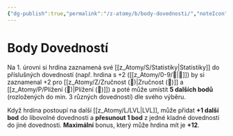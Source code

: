 ```yaml
---
{"dg-publish":true,"permalink":"/z-atomy/b/body-dovednosti/","noteIcon":""}
---
```


# Body Dovedností
Na 1. úrovni si hrdina zaznamená své [[z_Atomy/S/Statistiky\|Statistiky]] do příslušných dovedností (např. hrdina s +2 ([[z_Atomy/0-9/🎯\|🎯]]) by si zaznamenal +2 pro [[z_Atomy/Z/Zručnost (🎯)\|Zručnost (🎯)]] a [[z_Atomy/P/Plížení (🎯)\|Plížení (🎯)]]) 
a poté může umístit **5 dalších bodů** (rozložených do min. 3 různých dovedností) dle svého výběru. 

Když hrdina postoupí na další [[z_Atomy/L/LVL\|LVL]], může přidat **+1 další bod** do libovolné dovednosti a **přesunout 1 bod** z jedné kladné dovednosti do jiné dovednosti. **Maximální** bonus, který může hrdina mít je **+12**.